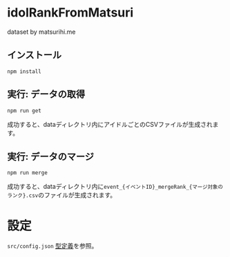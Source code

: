 # idolRankFromMatsuri
dataset by matsurihi.me

## インストール
```
npm install
```

## 実行: データの取得
```
npm run get
```
成功すると、dataディレクトリ内にアイドルごとのCSVファイルが生成されます。

## 実行: データのマージ
```
npm run merge
```
成功すると、dataディレクトリ内に`event_{イベントID}_mergeRank_{マージ対象のランク}.csv`のファイルが生成されます。

# 設定
`src/config.json`
[型定義](src/types.ts)を参照。
